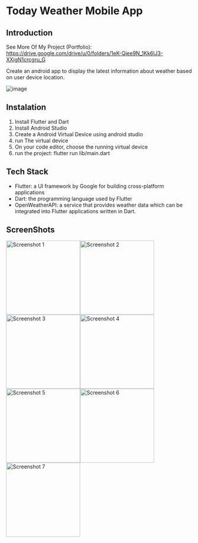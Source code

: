 # Today Weather Mobile App
## Introduction
See More Of My Project (Portfolio): https://drive.google.com/drive/u/0/folders/1eK-Qjee9N_1Kk6lJ3-XXigN1crcgru_G

Create an android app to display the latest information about weather based on user device location.

![image](https://github.com/Alvin-Saputra/Today-Weather-App/assets/145079710/91e9fb75-5c31-41cb-8f77-3da2677e2d33)

## Instalation
1. Install Flutter and Dart
2. Install Android Studio
3. Create a Android Virtual Device using android studio
4. run The virtual device
5. On your code editor, choose the running virtual device
6. run the project: flutter run lib/main.dart

## Tech Stack
- Flutter: a UI framework by Google for building cross-platform applications
- Dart: the programming language used by Flutter
- OpenWeatherAPI: a service that provides weather data which can be integrated into Flutter applications written in Dart.


## ScreenShots

<div style="display: flex; flex-wrap: wrap;" >
  <img src="https://github.com/Alvin-Saputra/Today-Weather-App/assets/145079710/4b99646a-9a4e-4b9f-a2ff-98aa55b26e5b" alt="Screenshot 1" width="200"/>
  <img src="https://github.com/Alvin-Saputra/Today-Weather-App/assets/145079710/067ad3a1-1bd6-4a2d-8215-1861dea0e251" alt="Screenshot 2" width="200"/>
  <img src="https://github.com/Alvin-Saputra/Today-Weather-App/assets/145079710/4bfba07b-8276-4142-89d0-d8fa84ad1653" alt="Screenshot 3" width="200"/>
  <img src="https://github.com/Alvin-Saputra/Today-Weather-App/assets/145079710/c3ec0625-2894-40cf-9184-1865ce0a0911" alt="Screenshot 4" width="200"/>
  <br><br>
  <img src="https://github.com/Alvin-Saputra/Today-Weather-App/assets/145079710/59f88328-c9f0-4aef-853e-fe8443d87257" alt="Screenshot 5" width="200"/>
  <img src="https://github.com/Alvin-Saputra/Today-Weather-App/assets/145079710/1e4a2658-f0c0-4c5a-babf-6291b166c851" alt="Screenshot 6" width="200"/>
  <img src="https://github.com/Alvin-Saputra/Today-Weather-App/assets/145079710/5012375a-4f48-4c03-b98c-484e06d4b2dd" alt="Screenshot 7" width="200"/>
</div>
